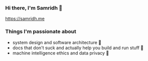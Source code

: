 ### Hi there, I'm Samridh 👋
https://samridh.me
<!--
**samridhprasad/samridhprasad** is a ✨ _special_ ✨ repository because its `README.md` (this file) appears on your GitHub profile.

Here are some ideas to get you started:

- 🔭 I’m currently working on ...
- 🌱 I’m currently learning ...
- 👯 I’m looking to collaborate on ...
- 🤔 I’m looking for help with ...
- 💬 Ask me about ...
- 📫 How to reach me: ...
- 😄 Pronouns: ...
- ⚡ Fun fact: ...
-->

### Things I'm passionate about
- system design and software architecture 🧰
- docs that don't suck and actually help you build and run stuff 📜
- machine intelligence ethics and data privacy 🔐
